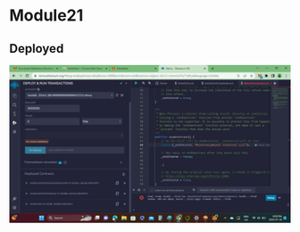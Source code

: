 # Module21

Deployed
----------
![deployed.jpg](https://github.com/AnnaKass1/Module21/blob/main/deployed.jpg)


